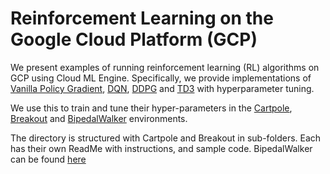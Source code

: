 # Reinforcement Learning on the Google Cloud Platform (GCP)

We present examples of running reinforcement learning (RL) algorithms on GCP
using Cloud ML Engine. Specifically, we provide implementations of [Vanilla Policy Gradient](https://papers.nips.cc/paper/1713-policy-gradient-methods-for-reinforcement-learning-with-function-approximation.pdf), [DQN](https://storage.googleapis.com/deepmind-media/dqn/DQNNaturePaper.pdf), [DDPG](https://arxiv.org/abs/1509.02971) and [TD3](https://arxiv.org/abs/1802.09477) with hyperparameter tuning.

We use this to train and tune their hyper-parameters in the 
[Cartpole](https://gym.openai.com/envs/CartPole-v0/),
[Breakout](https://gym.openai.com/envs/Breakout-v0/) and
[BipedalWalker](https://gym.openai.com/envs/BipedalWalker-v2) environments.

The directory is structured with Cartpole and Breakout in sub-folders. Each has their own
ReadMe with instructions, and sample code. BipedalWalker can be found [here](https://github.com/GoogleCloudPlatform/cloudml-samples)




